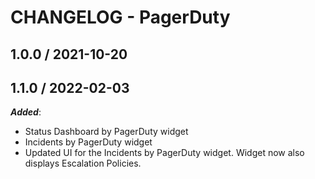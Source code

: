 # CHANGELOG - PagerDuty

## 1.0.0 / 2021-10-20
## 1.1.0 / 2022-02-03
***Added***: 

* Status Dashboard by PagerDuty widget
* Incidents by PagerDuty widget
* Updated UI for the Incidents by PagerDuty widget. Widget now also displays Escalation Policies.


